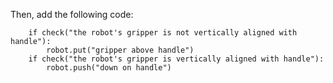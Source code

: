 

Then, add the following code:

```
    if check("the robot's gripper is not vertically aligned with handle"):
        robot.put("gripper above handle")
    if check("the robot's gripper is vertically aligned with handle"):
        robot.push("down on handle")
```